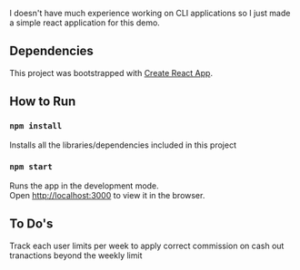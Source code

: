 I doesn't have much experience working on CLI applications so I just made a simple react application for this demo.

## Dependencies
This project was bootstrapped with [Create React App](https://github.com/facebook/create-react-app).

## How to Run

### `npm install`
Installs all the libraries/dependencies included in this project

### `npm start`

Runs the app in the development mode.<br />
Open [http://localhost:3000](http://localhost:3000) to view it in the browser.

## To Do's

Track each user limits per week to apply correct commission on cash out tranactions beyond the weekly limit